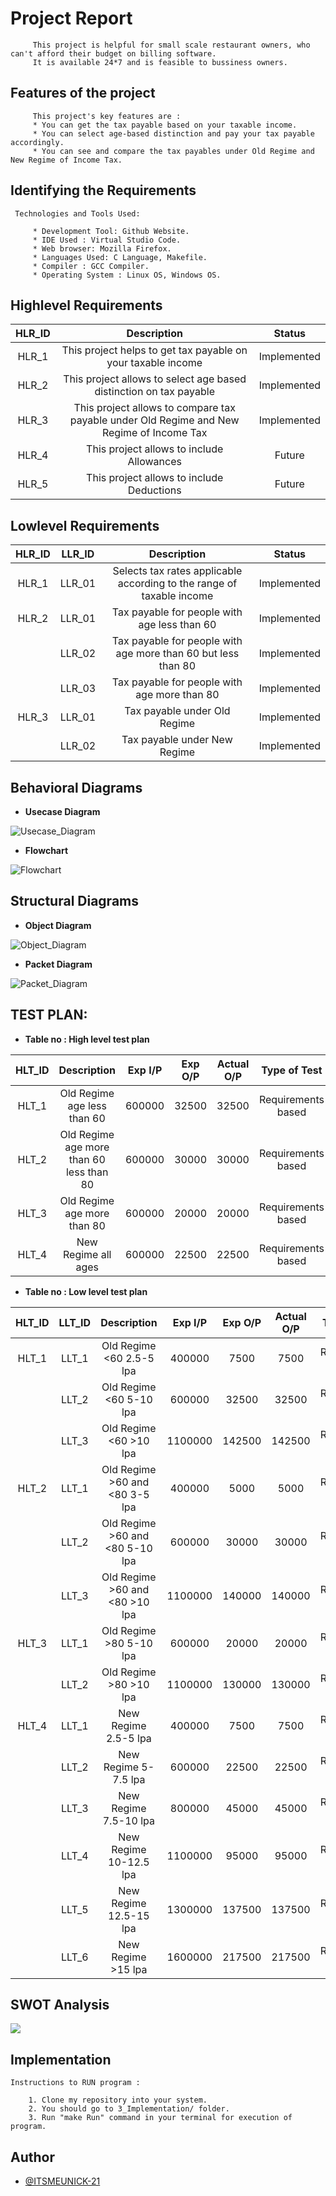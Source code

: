 # Project Report
         This project is helpful for small scale restaurant owners, who can't afford their budget on billing software. 
         It is available 24*7 and is feasible to bussiness owners.

## Features of the project
         This project's key features are :
         * You can get the tax payable based on your taxable income.
         * You can select age-based distinction and pay your tax payable accordingly.
         * You can see and compare the tax payables under Old Regime and New Regime of Income Tax.

## Identifying the Requirements
     Technologies and Tools Used:
     
         * Development Tool: Github Website.
         * IDE Used : Virtual Studio Code.
         * Web browser: Mozilla Firefox.
         * Languages Used: C Language, Makefile.
         * Compiler : GCC Compiler.
         * Operating System : Linux OS, Windows OS.

## Highlevel Requirements
|HLR_ID|Description|Status|
|:--:|:--:|:--:|
|HLR_1|This project helps to get tax payable on your taxable income|Implemented|
|HLR_2|This project allows to select age based distinction on tax payable|Implemented|
|HLR_3|This project allows to compare tax payable under Old Regime and New Regime of Income Tax|Implemented|
|HLR_4|This project allows to include Allowances|Future|
|HLR_5|This project allows to include Deductions|Future|

    
## Lowlevel Requirements
|HLR_ID|LLR_ID|Description|Status|
|:--:|:--:|:--:|:--:|
|HLR_1|LLR_01|Selects tax rates applicable according to the range of taxable income|Implemented|
|HLR_2|LLR_01|Tax payable for people with age less than 60|Implemented|
||LLR_02|Tax payable for people with age more than 60 but less than 80|Implemented|
||LLR_03|Tax payable for people with age more than 80|Implemented|
|HLR_3|LLR_01|Tax payable under Old Regime|Implemented|
||LLR_02|Tax payable under New Regime|Implemented|

## Behavioral Diagrams

* **Usecase Diagram**

![Usecase_Diagram](https://github.com/ITSMEUNICK-21/M1_Income_and_Tax_Calculator/blob/main/2_Architecture/Usecase_Diagrams.drawio%20(1).png)

* **Flowchart**

![Flowchart](https://github.com/ITSMEUNICK-21/M1_Income_and_Tax_Calculator/blob/main/2_Architecture/Flowchart.drawio%20(1).png)





## Structural Diagrams

* **Object Diagram**

![Object_Diagram](https://github.com/ITSMEUNICK-21/M1_Income_and_Tax_Calculator/blob/main/2_Architecture/Object_Diagram_new.drawio.png)

* **Packet Diagram**

![Packet_Diagram](https://github.com/ITSMEUNICK-21/M1_Income_and_Tax_Calculator/blob/main/2_Architecture/Packet_Diagram.drawio.png)

## TEST PLAN:

* **Table no : High level test plan**

|HLT_ID|Description|Exp I/P|Exp O/P|Actual O/P|Type of Test|
|:--:|:--:|:--:|:--:|:--:|:--:|
|HLT_1|Old Regime age less than 60|600000|32500|32500|Requirements based|
|HLT_2|Old Regime age more than 60 less than 80|600000|30000|30000|Requirements based|
|HLT_3|Old Regime age more than 80|600000|20000|20000|Requirements based|
|HLT_4|New Regime all ages|600000|22500|22500|Requirements based|


* **Table no : Low level test plan**

|HLT_ID|LLT_ID|Description|Exp I/P|Exp O/P|Actual O/P|Type of Test|
|:--:|:--:|:--:|:--:|:--:|:--:|:--:|
|HLT_1|LLT_1|Old Regime <60 2.5-5 lpa|400000|7500|7500|Requirements based|
||LLT_2|Old Regime <60 5-10 lpa|600000|32500|32500|Requirements based|
||LLT_3|Old Regime <60 >10 lpa|1100000|142500|142500|Requirements based|
|HLT_2|LLT_1|Old Regime >60 and <80 3-5 lpa|400000|5000|5000|Requirements based|
||LLT_2|Old Regime >60 and <80 5-10 lpa|600000|30000|30000|Requirements based|
||LLT_3|Old Regime >60 and <80 >10 lpa|1100000|140000|140000|Requirements based|
|HLT_3|LLT_1|Old Regime >80 5-10 lpa|600000|20000|20000|Requirements based|
||LLT_2|Old Regime >80 >10 lpa|1100000|130000|130000|Requirements based|
|HLT_4|LLT_1|New Regime 2.5-5 lpa|400000|7500|7500|Requirements based|
||LLT_2|New Regime 5-7.5 lpa|600000|22500|22500|Requirements based|
||LLT_3|New Regime 7.5-10 lpa|800000|45000|45000|Requirements based|
||LLT_4|New Regime 10-12.5 lpa|1100000|95000|95000|Requirements based|
||LLT_5|New Regime 12.5-15 lpa|1300000|137500|137500|Requirements based|
||LLT_6|New Regime >15 lpa|1600000|217500|217500|Requirements based|

## SWOT Analysis
![](https://github.com/ITSMEUNICK-21/M1_Income_and_Tax_Calculator/blob/main/6_ImagesAndVideos/SWOT%20Analysis.png)            

## Implementation
    Instructions to RUN program :
    
        1. Clone my repository into your system.
        2. You should go to 3_Implementation/ folder.
        3. Run "make Run" command in your terminal for execution of program.
        
## Author

- [@ITSMEUNICK-21](https://www.github.com/ITSMEUNICK-21)
